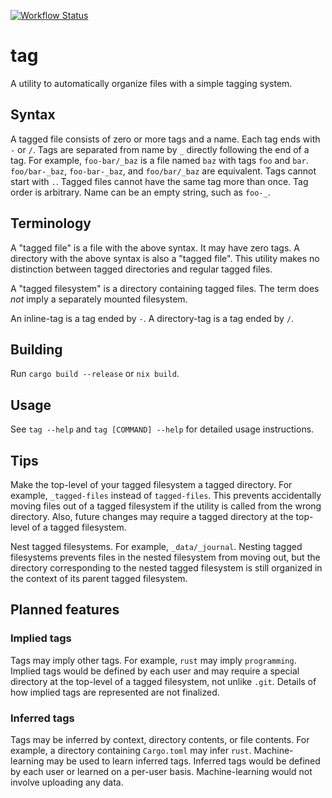 [![Workflow Status](https://github.com/justinlovinger/tag/workflows/build/badge.svg)](https://github.com/justinlovinger/tag/actions?query=workflow%3A%22build%22)

# tag

A utility to automatically organize files with a simple tagging system.

## Syntax

A tagged file consists of zero or more tags
and a name.
Each tag ends with `-` or `/`.
Tags are separated from name by `_` directly following the end of a tag.
For example,
`foo-bar/_baz`
is a file named `baz`
with tags `foo` and `bar`.
`foo/bar-_baz`,
`foo-bar-_baz`,
and `foo/bar/_baz`
are equivalent.
Tags cannot start with `.`.
Tagged files cannot have the same tag more than once.
Tag order is arbitrary.
Name can be an empty string,
such as `foo-_`.

## Terminology

A "tagged file" is a file with the above syntax.
It may have zero tags.
A directory with the above syntax is also a "tagged file".
This utility makes no distinction
between tagged directories
and regular tagged files.

A "tagged filesystem" is a directory containing tagged files.
The term does *not* imply a separately mounted filesystem.

An inline-tag is a tag ended by `-`.
A directory-tag is a tag ended by `/`.

## Building

Run `cargo build --release` or `nix build`.

## Usage

See `tag --help` and `tag [COMMAND] --help` for detailed usage instructions.

## Tips

Make the top-level of your tagged filesystem a tagged directory.
For example,
`_tagged-files`
instead of `tagged-files`.
This prevents accidentally moving files out of a tagged filesystem
if the utility is called from the wrong directory.
Also,
future changes may require a tagged directory at the top-level of a tagged filesystem.

Nest tagged filesystems.
For example,
`_data/_journal`.
Nesting tagged filesystems prevents files in the nested filesystem from moving out,
but the directory corresponding to the nested tagged filesystem is still organized
in the context of its parent tagged filesystem.

## Planned features

### Implied tags

Tags may imply other tags.
For example,
`rust` may imply `programming`.
Implied tags would be defined by each user
and may require a special directory
at the top-level of a tagged filesystem,
not unlike `.git`.
Details of how implied tags are represented
are not finalized.

### Inferred tags

Tags may be inferred by context,
directory contents,
or file contents.
For example,
a directory containing `Cargo.toml`
may infer `rust`.
Machine-learning may be used to learn inferred tags.
Inferred tags would be defined by each user
or learned on a per-user basis.
Machine-learning would not involve uploading any data.

